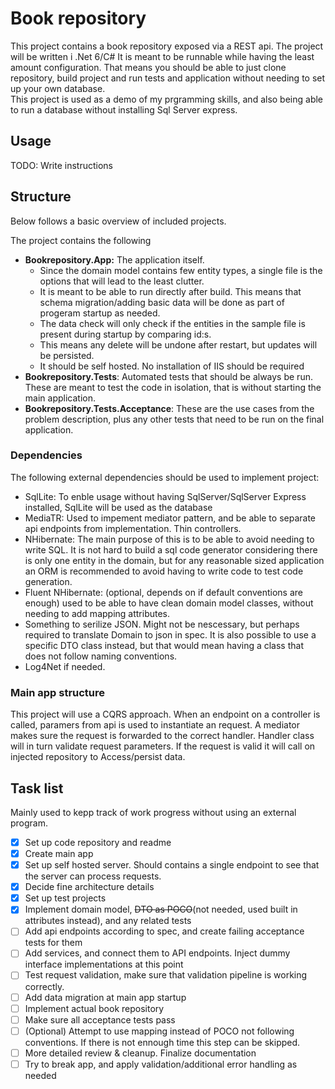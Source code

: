 # Book repository

This project contains a book repository exposed via a REST api. The project will be written i .Net 6/C#
It is meant to be runnable while having the least amount configuration. 
That means you should be able to just clone repository, build project and run tests and application without needing to set up your own database.    
This project is used as a demo of my prgramming skills, and also being able to run a database without installing Sql Server express.

## Usage
TODO: Write instructions

## Structure
Below follows a basic overview of included projects.

The project contains the following 
- **Bookrepository.App:** The application itself. 
   -  Since the domain model contains few entity types, a single file is the options that will lead to the least clutter.
   -  It is meant to be able to run directly after build. This means that schema migration/adding basic data will be done as part of progeram startup as needed.
     - The data check will only check if the entities in the sample file is present during startup by comparing id:s. 
     - This means any delete will be undone after restart, but updates will be persisted.
   -  It should be self hosted. No installation of IIS should be required
- **Bookrepository.Tests**: Automated tests that should be always be run. These are meant to test the code in isolation, that is without starting the main application.  
- **Bookrepository.Tests.Acceptance**: These are the use cases from the problem description, plus any other tests that need to be run on the final application.

### Dependencies
The following external dependencies should be used to implement project:
- SqlLite: To enble usage without having SqlServer/SqlServer Express installed, SqlLite will be used as the database
- MediaTR: Used to impement mediator pattern, and be able to separate api endpoints from implementation. Thin controllers.
- NHibernate: The main purpose of this is to be able to avoid needing to write SQL. It is not hard to build a sql code generator considering there is only one entity in the domain, but for any reasonable sized application an ORM is recommended to avoid having to write code to test code generation.
- Fluent NHibernate: (optional, depends on if default conventions are enough) used to be able to have clean domain model classes, without needing to add mapping attributes.
- Something to serilize JSON. Might not be nescessary, but perhaps required to translate Domain to json in spec. It is also possible to use a specific DTO class instead, but that would mean having a class that does not follow naming conventions.
- Log4Net if needed.

### Main app structure
This project will use a CQRS approach. When an endpoint on a controller is called, paramers from api is used to instantiate an request. 
A mediator makes sure the request is forwarded to the correct handler.
Handler class will in turn validate request parameters. If the request is valid it will call on injected repository to Access/persist data.

## Task list
Mainly used to kepp track of work progress without using an external program.

 - [X] Set up code repository and readme
 - [X] Create main app
 - [X] Set up self hosted server. Should contains a single endpoint to see that the server can process requests.
 - [X] Decide fine architecture details
 - [X] Set up test projects
 - [X] Implement domain model, ~~DTO as POCO~~(not needed, used built in attributes instead), and any related tests
 - [ ] Add api endpoints according to spec, and create failing acceptance tests for them
 - [ ] Add services, and connect them to API endpoints. Inject dummy interface implementations at this point
 - [ ] Test request validation, make sure that validation pipeline is working correctly.
 - [ ] Add data migration at main app startup
 - [ ] Implement actual book repository
 - [ ] Make sure all acceptance tests pass
 - [ ] (Optional) Attempt to use mapping instead of POCO not following conventions. If there is not ennough time this step can be skipped.
 - [ ] More detailed review & cleanup. Finalize documentation
 - [ ] Try to break app, and apply validation/additional error handling as needed
